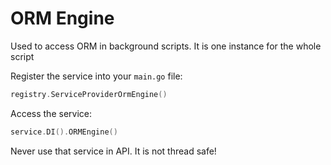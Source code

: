 # ORM Engine
Used to access ORM in background scripts. It is one instance for the whole script

Register the service into your `main.go` file:
```go
registry.ServiceProviderOrmEngine()
```

Access the service:
```go
service.DI().ORMEngine()
```

Never use that service in API. It is not thread safe!